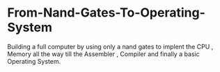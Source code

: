 # From-Nand-Gates-To-Operating-System
 Building a full computer by using only a nand gates to implent the CPU , Memory all the way till the Assembler , Compiler and finally a basic Operating System.
